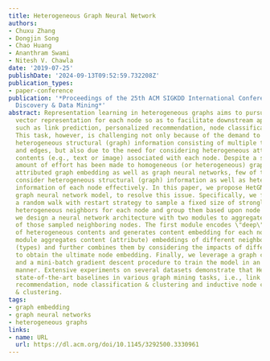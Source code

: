 ```yaml
---
title: Heterogeneous Graph Neural Network
authors:
- Chuxu Zhang
- Dongjin Song
- Chao Huang
- Ananthram Swami
- Nitesh V. Chawla
date: '2019-07-25'
publishDate: '2024-09-13T09:52:59.732208Z'
publication_types:
- paper-conference
publication: '*Proceedings of the 25th ACM SIGKDD International Conference on Knowledge
  Discovery & Data Mining*'
abstract: Representation learning in heterogeneous graphs aims to pursue a meaningful
  vector representation for each node so as to facilitate downstream applications
  such as link prediction, personalized recommendation, node classification, etc.
  This task, however, is challenging not only because of the demand to incorporate
  heterogeneous structural (graph) information consisting of multiple types of nodes
  and edges, but also due to the need for considering heterogeneous attributes or
  contents (e.g., text or image) associated with each node. Despite a substantial
  amount of effort has been made to homogeneous (or heterogeneous) graph embedding,
  attributed graph embedding as well as graph neural networks, few of them can jointly
  consider heterogeneous structural (graph) information as well as heterogeneous contents
  information of each node effectively. In this paper, we propose HetGNN, a heterogeneous
  graph neural network model, to resolve this issue. Specifically, we first introduce
  a random walk with restart strategy to sample a fixed size of strongly correlated
  heterogeneous neighbors for each node and group them based upon node types. Next,
  we design a neural network architecture with two modules to aggregate feature information
  of those sampled neighboring nodes. The first module encodes \"deep\" feature interactions
  of heterogeneous contents and generates content embedding for each node. The second
  module aggregates content (attribute) embeddings of different neighboring groups
  (types) and further combines them by considering the impacts of different groups
  to obtain the ultimate node embedding. Finally, we leverage a graph context loss
  and a mini-batch gradient descent procedure to train the model in an end-to-end
  manner. Extensive experiments on several datasets demonstrate that HetGNN can outperform
  state-of-the-art baselines in various graph mining tasks, i.e., link prediction,
  recommendation, node classification & clustering and inductive node classification
  & clustering.
tags:
- graph embedding
- graph neural networks
- heterogeneous graphs
links:
- name: URL
  url: https://dl.acm.org/doi/10.1145/3292500.3330961
---
```

